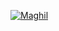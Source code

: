 [![Maghil](https://circleci.com/gh/Maghil/test_django.svg?style=shield)](https://app.circleci.com/pipelines/github/Maghil/test_django)
